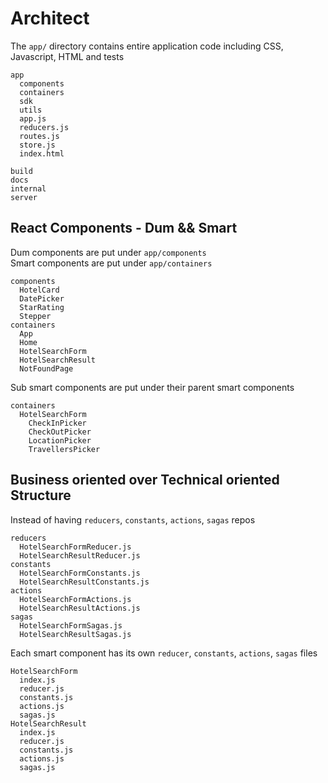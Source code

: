 # Architect
The `app/` directory contains entire application code including CSS, Javascript, HTML and tests 
```
app
  components
  containers
  sdk
  utils
  app.js
  reducers.js
  routes.js
  store.js
  index.html
  
build
docs
internal
server
```
  
## React Components - Dum && Smart 
Dum components are put under `app/components`  
Smart components are put under `app/containers`  
```
components  
  HotelCard
  DatePicker
  StarRating
  Stepper
containers  
  App
  Home
  HotelSearchForm
  HotelSearchResult
  NotFoundPage
```  
Sub smart components are put under their parent smart components
```
containers
  HotelSearchForm
    CheckInPicker
    CheckOutPicker
    LocationPicker
    TravellersPicker
```

## Business oriented over Technical oriented Structure
Instead of having `reducers`, `constants`, `actions`, `sagas` repos  
```
reducers  
  HotelSearchFormReducer.js  
  HotelSearchResultReducer.js  
constants  
  HotelSearchFormConstants.js  
  HotelSearchResultConstants.js  
actions  
  HotelSearchFormActions.js  
  HotelSearchResultActions.js  
sagas  
  HotelSearchFormSagas.js  
  HotelSearchResultSagas.js  
```  

Each smart component has its own `reducer`, `constants`, `actions`, `sagas` files  
```
HotelSearchForm  
  index.js  
  reducer.js  
  constants.js  
  actions.js  
  sagas.js  
HotelSearchResult  
  index.js  
  reducer.js  
  constants.js  
  actions.js  
  sagas.js  
```